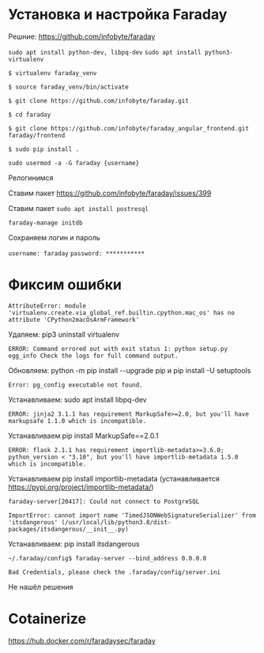# Установка и настройка Faraday
Решние: https://github.com/infobyte/faraday

`sudo apt install python-dev, libpq-dev`
`sudo apt install python3-virtualenv`

`$ virtualenv faraday_venv`

`$ source faraday_venv/bin/activate`

`$ git clone https://github.com/infobyte/faraday.git`

`$ cd faraday`

`$ git clone https://github.com/infobyte/faraday_angular_frontend.git faraday/frontend `

`$ sudo pip install .  `

`sudo usermod -a -G faraday {username}`

Релогинимся

Ставим пакет
https://github.com/infobyte/faraday/issues/399

Ставим пакет 
`sudo apt install postresql`

`faraday-manage initdb`

Сохраняем логин и пароль

`username: faraday`
`password: ***********`





# Фиксим ошибки

`AttributeError: module 'virtualenv.create.via_global_ref.builtin.cpython.mac_os' has no attribute 'CPython2macOsArmFramework'`

Удаляем: pip3 uninstall virtualenv


`ERROR: Command errored out with exit status 1: python setup.py egg_info Check the logs for full command output.`

Обновляем: python -m pip install --upgrade pip и pip install -U setuptools

`Error: pg_config executable not found.`

Устанавливаем: sudo apt install libpq-dev

`ERROR: jinja2 3.1.1 has requirement MarkupSafe>=2.0, but you'll have markupsafe 1.1.0 which is incompatible.`

Устанавливаем pip install MarkupSafe==2.0.1

`ERROR: flask 2.1.1 has requirement importlib-metadata>=3.6.0; python_version < "3.10", but you'll have importlib-metadata 1.5.0 which is incompatible.`

Устанавливаем pip install importlib-metadata (устанавливается https://pypi.org/project/importlib-metadata/)

`faraday-server[20417]: Could not connect to PostgreSQL` 

`ImportError: cannot import name 'TimedJSONWebSignatureSerializer' from 'itsdangerous' (/usr/local/lib/python3.8/dist-packages/itsdangerous/__init__.py)`

Устанавливаем: pip install itsdangerous

`~/.faraday/config$ faraday-server --bind_address 0.0.0.0`

`Bad Credentials, please check the .faraday/config/server.ini`

Не нашёл решения 


# Cotainerize

https://hub.docker.com/r/faradaysec/faraday
